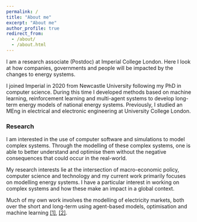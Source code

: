 ```yaml
---
permalink: /
title: "About me"
excerpt: "About me"
author_profile: true
redirect_from: 
  - /about/
  - /about.html
---
```


I am a research associate (Postdoc) at Imperial College London. Here I look at how companies, governments and people will be impacted by the changes to energy systems. 

I joined Imperial in 2020 from Newcastle University following my PhD in computer science. During this time I developed methods based on machine learning, reinforcement learning and multi-agent systems to develop long-term energy models of national energy systems. Previously, I studied an MEng in electrical and electronic engineering at University College London. 

### Research

I am interested in the use of computer software and simulations to model complex systems. Through the modelling of these complex systems, one is able to better understand and optimise them without the negative consequences that could occur in the real-world. 

My research interests lie at the intersection of macro-economic policy, computer science and technology and my current work primarily focuses on modelling energy systems. I have a particular interest in working on complex systems and how these make an impact in a global context.

Much of my own work involves the modelling of electricity markets, both over the short and long-term using agent-based models, optimisation and machine learning [[1]](https://dl.acm.org/doi/abs/10.1145/3396851.3397682), [[2]](https://dl.acm.org/doi/abs/10.1145/3396851.3402369).




